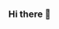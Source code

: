 ### Hi there 👋

<!--
**Nvd09/Nvd09** is a ✨ _special_ ✨ repository because its `README.md` (this file) appears on your GitHub profile.

Here are some ideas to get you started:

- 🔭 I’m currently working on a side project for my portfolio
- 🌱 I’m currently learning ReactJS, NextJS and TailwindCSS
- 👯 I’m looking to collaborate on Open Source Projects
- 🤔 I’m looking for help with finding a job
- 💬 Ask me about 
- 📫 How to reach me: ...
- 😄 Pronouns: ...
- ⚡ Fun fact: ...
-->
